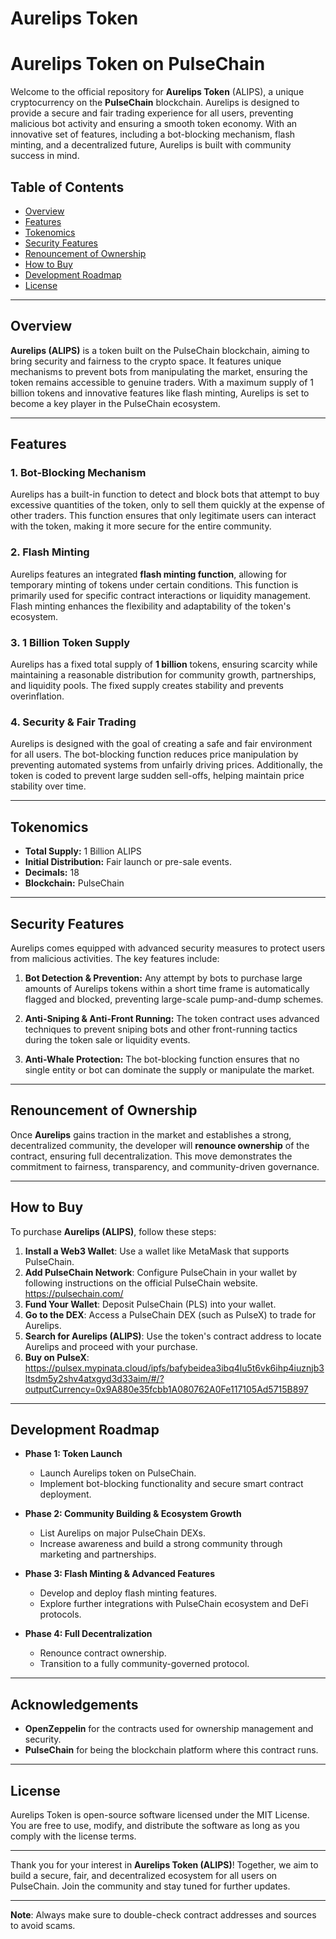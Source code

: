 # Aurelips Token 

# Aurelips Token on PulseChain

Welcome to the official repository for **Aurelips Token** (ALIPS), a unique cryptocurrency on the **PulseChain** blockchain. Aurelips is designed to provide a secure and fair trading experience for all users, preventing malicious bot activity and ensuring a smooth token economy. With an innovative set of features, including a bot-blocking mechanism, flash minting, and a decentralized future, Aurelips is built with community success in mind.

## Table of Contents

- [Overview](#overview)
- [Features](#features)
- [Tokenomics](#tokenomics)
- [Security Features](#security-features)
- [Renouncement of Ownership](#renouncement-of-ownership)
- [How to Buy](#how-to-buy)
- [Development Roadmap](#development-roadmap)
- [License](#license)

---

## Overview

**Aurelips (ALIPS)** is a token built on the PulseChain blockchain, aiming to bring security and fairness to the crypto space. It features unique mechanisms to prevent bots from manipulating the market, ensuring the token remains accessible to genuine traders. With a maximum supply of 1 billion tokens and innovative features like flash minting, Aurelips is set to become a key player in the PulseChain ecosystem.

---

## Features

### 1. **Bot-Blocking Mechanism**
Aurelips has a built-in function to detect and block bots that attempt to buy excessive quantities of the token, only to sell them quickly at the expense of other traders. This function ensures that only legitimate users can interact with the token, making it more secure for the entire community.

### 2. **Flash Minting**
Aurelips features an integrated **flash minting function**, allowing for temporary minting of tokens under certain conditions. This function is primarily used for specific contract interactions or liquidity management. Flash minting enhances the flexibility and adaptability of the token's ecosystem.

### 3. **1 Billion Token Supply**
Aurelips has a fixed total supply of **1 billion** tokens, ensuring scarcity while maintaining a reasonable distribution for community growth, partnerships, and liquidity pools. The fixed supply creates stability and prevents overinflation.

### 4. **Security & Fair Trading**
Aurelips is designed with the goal of creating a safe and fair environment for all users. The bot-blocking function reduces price manipulation by preventing automated systems from unfairly driving prices. Additionally, the token is coded to prevent large sudden sell-offs, helping maintain price stability over time.

---

## Tokenomics

- **Total Supply:** 1 Billion ALIPS
- **Initial Distribution:** Fair launch or pre-sale events.
- **Decimals:** 18
- **Blockchain:** PulseChain

---

## Security Features

Aurelips comes equipped with advanced security measures to protect users from malicious activities. The key features include:

1. **Bot Detection & Prevention:** Any attempt by bots to purchase large amounts of Aurelips tokens within a short time frame is automatically flagged and blocked, preventing large-scale pump-and-dump schemes.
   
2. **Anti-Sniping & Anti-Front Running:** The token contract uses advanced techniques to prevent sniping bots and other front-running tactics during the token sale or liquidity events.

3. **Anti-Whale Protection:** The bot-blocking function ensures that no single entity or bot can dominate the supply or manipulate the market.

---

## Renouncement of Ownership

Once **Aurelips** gains traction in the market and establishes a strong, decentralized community, the developer will **renounce ownership** of the contract, ensuring full decentralization. This move demonstrates the commitment to fairness, transparency, and community-driven governance.

---

## How to Buy

To purchase **Aurelips (ALIPS)**, follow these steps:

1. **Install a Web3 Wallet**: Use a wallet like MetaMask that supports PulseChain.
2. **Add PulseChain Network**: Configure PulseChain in your wallet by following instructions on the official PulseChain website. https://pulsechain.com/
3. **Fund Your Wallet**: Deposit PulseChain (PLS) into your wallet.
4. **Go to the DEX**: Access a PulseChain DEX (such as PulseX) to trade for Aurelips.
5. **Search for Aurelips (ALIPS)**: Use the token's contract address to locate Aurelips and proceed with your purchase.
6. **Buy on PulseX**: https://pulsex.mypinata.cloud/ipfs/bafybeidea3ibq4lu5t6vk6ihp4iuznjb3ltsdm5y2shv4atxgyd3d33aim/#/?outputCurrency=0x9A880e35fcbb1A080762A0Fe117105Ad5715B897

---

## Development Roadmap

- **Phase 1: Token Launch**
  - Launch Aurelips token on PulseChain.
  - Implement bot-blocking functionality and secure smart contract deployment.
  
- **Phase 2: Community Building & Ecosystem Growth**
  - List Aurelips on major PulseChain DEXs.
  - Increase awareness and build a strong community through marketing and partnerships.
  
- **Phase 3: Flash Minting & Advanced Features**
  - Develop and deploy flash minting features.
  - Explore further integrations with PulseChain ecosystem and DeFi protocols.

- **Phase 4: Full Decentralization**
  - Renounce contract ownership.
  - Transition to a fully community-governed protocol.

---

## Acknowledgements

- **OpenZeppelin** for the contracts used for ownership management and security.
- **PulseChain** for being the blockchain platform where this contract runs.

---

## License

Aurelips Token is open-source software licensed under the MIT License. You are free to use, modify, and distribute the software as long as you comply with the license terms.

---

Thank you for your interest in **Aurelips Token (ALIPS)**! Together, we aim to build a secure, fair, and decentralized ecosystem for all users on PulseChain. Join the community and stay tuned for further updates.

--- 

**Note**: Always make sure to double-check contract addresses and sources to avoid scams.

